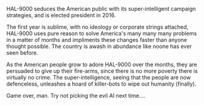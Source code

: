 HAL-9000 seduces the American public with its super-intelligent campaign strategies, and is elected president in 2016.

The first year is sublime, with no ideology or corporate strings attached, HAL-9000 uses pure reason to solve America's
many many many problems in a matter of months and impliments these changes faster than anyone thought possible. The country
is awash in abundance like noone has ever seen before.

As the American people grow to adore HAL-9000 over the months, they are persuaded to give up their fire-arms, since there is
no more poverty there is virtually no crime. The super-intelligence, seeing that the people are now defenceless, unleashes a
hoard of killer-bots to wipe out humanity (finally).

Game over, man. Try not picking the evil AI next time....